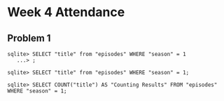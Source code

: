 # Week 4 Attendance

## Problem 1

```
sqlite> SELECT "title" from "episodes" WHERE "season" = 1
   ...> ;

sqlite> SELECT "title" from "episodes" WHERE "season" = 1;

sqlite> SELECT COUNT("title") AS "Counting Results" FROM "episodes" WHERE "season" = 1;
```
